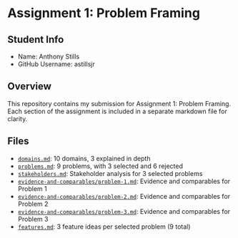# Assignment 1: Problem Framing

## Student Info
- Name: Anthony Stills
- GitHub Username: astillsjr

## Overview
This repository contains my submission for Assignment 1: Problem Framing. Each section of the assignment is included in a separate markdown file for clarity.

## Files
- [`domains.md`](domains.md): 10 domains, 3 explained in depth
- [`problems.md`](problems.md): 9 problems, with 3 selected and 6 rejected
- [`stakeholders.md`](stakeholders.md): Stakeholder analysis for 3 selected problems
- [`evidence-and-comparables/problem-1.md`](evidence-and-comparables/problem-1.md): Evidence and comparables for Problem 1
- [`evidence-and-comparables/problem-2.md`](evidence-and-comparables/problem-2.md): Evidence and comparables for Problem 2
- [`evidence-and-comparables/problem-3.md`](evidence-and-comparables/problem-3.md): Evidence and comparables for Problem 3
- [`features.md`](features.md): 3 feature ideas per selected problem (9 total)